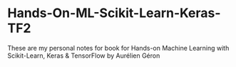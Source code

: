 # Hands-On-ML-Scikit-Learn-Keras-TF2
These are my personal notes for book for Hands-on Machine Learning with Scikit-Learn, Keras &amp; TensorFlow by Aurélien Géron
